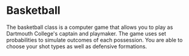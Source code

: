 # Basketball
The basketball class is a computer game that allows you to play as Dartmouth College's captain and playmaker. The game uses set probabilities to simulate outcomes of each possession. You are able to choose your shot types as well as defensive formations.
